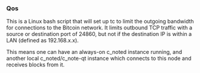 ### Qos ###

This is a Linux bash script that will set up tc to limit the outgoing bandwidth for connections to the Bitcoin network. It limits outbound TCP traffic with a source or destination port of 24860, but not if the destination IP is within a LAN (defined as 192.168.x.x).

This means one can have an always-on c_noted instance running, and another local c_noted/c_note-qt instance which connects to this node and receives blocks from it.
